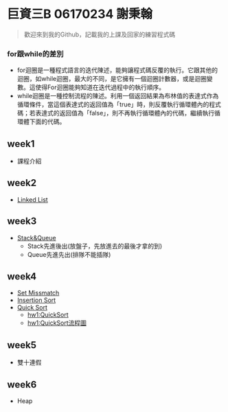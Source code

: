 巨資三B 06170234 謝秉翰
=======================================
> 歡迎來到我的Github，記載我的上課及回家的練習程式碼
### for跟while的差別
* for迴圈是一種程式語言的迭代陳述，能夠讓程式碼反覆的執行。它跟其他的迴圈，如while迴圈，最大的不同，是它擁有一個迴圈計數器，或是迴圈變數。這使得For迴圈能夠知道在迭代過程中的執行順序。
* while迴圈是一種控制流程的陳述。利用一個返回結果為布林值的表達式作為循環條件，當這個表達式的返回值為「true」時，則反覆執行循環體內的程式碼；若表達式的返回值為「false」，則不再執行循環體內的代碼，繼續執行循環體下面的代碼。
## week1
* 課程介紹
## week2
* [Linked List](https://github.com/hans0517/hans/tree/master/week2)
## week3
* [Stack&Queue](https://github.com/hans0517/hans/tree/master/week3)
  * Stack先進後出(放盤子，先放進去的最後才拿的到)
  * Queue先進先出(排隊不能插隊)
## week4
* [Set Missmatch](https://github.com/hans0517/hans/tree/master/week4)
* [Insertion Sort](https://github.com/hans0517/hans/tree/master/week4)
* [Quick Sort](https://github.com/hans0517/hans/tree/master/week4)
  * [hw1:QuickSort](https://github.com/hans0517/hans/blob/master/week4/Quicksort.ipynb)
  * [hw1:QuickSort流程圖](https://github.com/hans0517/hans/blob/master/week4/QuickSortpic100.png)
 
## week5
* 雙十連假
## week6
* Heap
